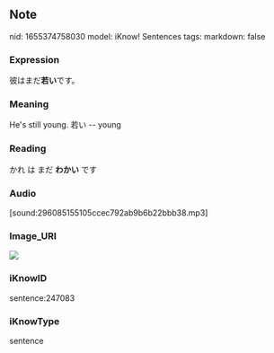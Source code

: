 ## Note
nid: 1655374758030
model: iKnow! Sentences
tags: 
markdown: false

### Expression
彼はまだ<b>若い</b>です。

### Meaning
He's still young.
若い -- young

### Reading
かれ は まだ <b>わかい</b> です

### Audio
[sound:296085155105ccec792ab9b6b22bbb38.mp3]

### Image_URI
<img src="f2454f15a4a2686ac5abbe0ac7cc178b.jpg">

### iKnowID
sentence:247083

### iKnowType
sentence
